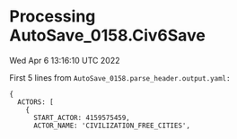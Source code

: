 # Processing AutoSave_0158.Civ6Save

Wed Apr  6 13:16:10 UTC 2022

First 5 lines from `AutoSave_0158.parse_header.output.yaml:`

```
{
  ACTORS: [
    {
      START_ACTOR: 4159575459,
      ACTOR_NAME: 'CIVILIZATION_FREE_CITIES',
```
